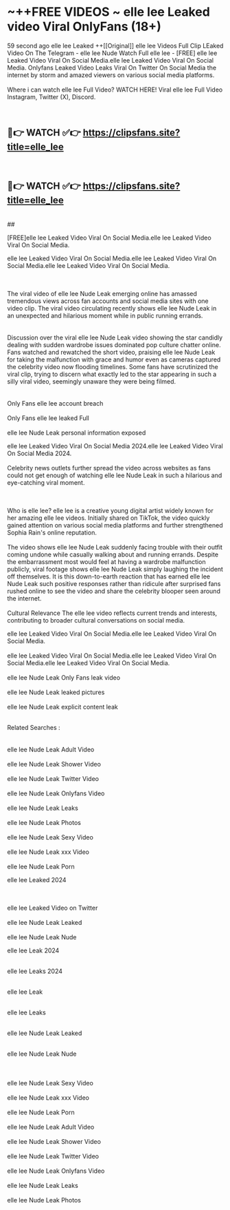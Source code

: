 # ~++FREE VIDEOS ~ elle lee Leaked video Viral OnlyFans (18+)<br>


59 second ago elle lee Leaked ++[[Original]] elle lee Videos Full Clip LEaked Video On The Telegram  - elle lee Nude  Watch Full elle lee - [FREE] elle lee Leaked Video Viral On Social Media.elle lee Leaked Video Viral On Social Media.   Onlyfans Leaked Video Leaks Viral On Twitter On Social Media the internet by storm and amazed viewers on various social media platforms. <br><br>
Where i can watch elle lee Full Video? WATCH HERE! Viral elle lee Full Video Instagram, Twitter (X), Discord. <br>


 <br>

##  🔴👉 WATCH ✅👉  <a href="https://clipsfans.site?title=elle_lee&ref=git">https://clipsfans.site?title=elle_lee</a> <br>
  <br>

##  🔴👉 WATCH ✅👉  <a href="https://clipsfans.site?title=elle_lee&ref=git">https://clipsfans.site?title=elle_lee</a> <br>
  <br>
  ##



[FREE]elle lee Leaked Video Viral On Social Media.elle lee Leaked Video Viral On Social Media. <br>

elle lee Leaked Video Viral On Social Media.elle lee Leaked Video Viral On Social Media.elle lee Leaked Video Viral On Social Media. <br>


  <br>

  <br>
The viral video of elle lee Nude Leak emerging online has amassed tremendous views across fan accounts and social media sites with one video clip. The viral video circulating recently shows elle lee Nude Leak in an unexpected and hilarious moment while in public running errands.<br>
<br>


<br>
Discussion over the viral elle lee Nude Leak video showing the star candidly dealing with sudden wardrobe issues dominated pop culture chatter online. Fans watched and rewatched the short video, praising elle lee Nude Leak for taking the malfunction with grace and humor even as cameras captured the celebrity video now flooding timelines. Some fans have scrutinized the viral clip, trying to discern what exactly led to the star appearing in such a silly viral video, seemingly unaware they were being filmed.<br>
<br>
<br> 
Only Fans elle lee account breach<br>
<br>
Only Fans elle lee leaked Full <br>
<br>
elle lee Nude Leak personal information exposed<br>

elle lee Leaked Video Viral On Social Media 2024.elle lee Leaked Video Viral On Social Media 2024. <br>
<br>
Celebrity news outlets further spread the video across websites as fans could not get enough of watching elle lee Nude Leak in such a hilarious and eye-catching viral moment.<br>
<br>

<br>
Who is elle lee? elle lee is a creative young digital artist widely known for her amazing elle lee videos. Initially shared on TikTok, the video quickly gained attention on various social media platforms and further strengthened Sophia Rain's online reputation.<br>
<br>
The video shows elle lee Nude Leak suddenly facing trouble with their outfit coming undone while casually walking about and running errands. Despite the embarrassment most would feel at having a wardrobe malfunction publicly, viral footage shows elle lee Nude Leak simply laughing the incident off themselves. It is this down-to-earth reaction that has earned elle lee Nude Leak such positive responses rather than ridicule after surprised fans rushed online to see the video and share the celebrity blooper seen around the internet.<br>
<br>
Cultural Relevance The elle lee video reflects current trends and interests, contributing to broader cultural conversations on social media.<br>

elle lee Leaked Video Viral On Social Media.elle lee Leaked Video Viral On Social Media.<br>
<br>
elle lee Leaked Video Viral On Social Media.elle lee Leaked Video Viral On Social Media.elle lee Leaked Video Viral On Social Media.<br>
<br>
elle lee Nude Leak Only Fans leak video<br>
<br>
elle lee Nude Leak leaked pictures<br>
<br>
elle lee Nude Leak explicit content leak<br>


<br>
Related Searches :<br>
<br>

<br>
elle lee Nude Leak Adult Video<br>
<br>
elle lee Nude Leak Shower Video<br>
<br>
elle lee Nude Leak Twitter Video<br>
<br>
elle lee Nude Leak Onlyfans Video<br>
<br>
elle lee Nude Leak Leaks<br>
<br>
elle lee Nude Leak Photos<br>

<br>
elle lee Nude Leak Sexy Video<br>
<br>
elle lee Nude Leak xxx Video<br>
<br>
elle lee Nude Leak Porn<br>

elle lee  Leaked 2024 <br> <br>
<br>

elle lee Leaked Video on Twitter <br>
<br>
elle lee Nude Leak Leaked<br>
<br>
elle lee Nude Leak Nude<br>


elle lee  Leak 2024 <br> <br>



elle lee  Leaks 2024 <br> <br>



 
elle lee  Leak<br> <br>



elle lee  Leaks<br> <br>


elle lee Nude Leak Leaked<br> <br>

elle lee Nude Leak Nude<br> <br>
<br> <br>
elle lee Nude Leak Sexy Video
<br> <br>
elle lee Nude Leak xxx Video
<br> <br>
elle lee Nude Leak Porn
<br> <br>
elle lee Nude Leak Adult Video
<br> <br>
elle lee Nude Leak Shower Video
<br> <br>
elle lee Nude Leak Twitter Video
<br> <br>
elle lee Nude Leak Onlyfans Video
<br> <br>
elle lee Nude Leak Leaks
<br> <br>
elle lee Nude Leak Photos






</p>




 



</p>










